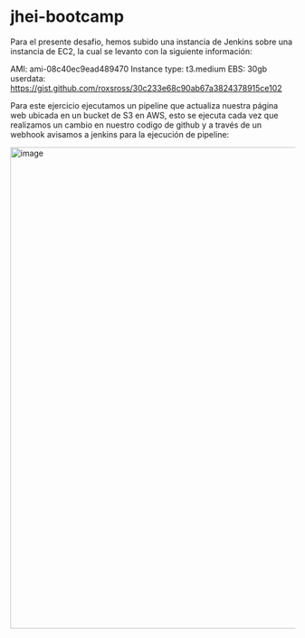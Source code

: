 # jhei-bootcamp

Para el presente desafio, hemos subido una instancia de Jenkins sobre una instancia de EC2, la cual se levanto con la siguiente información: 

AMI: ami-08c40ec9ead489470
Instance type: t3.medium
EBS: 30gb
userdata: https://gist.github.com/roxsross/30c233e68c90ab67a3824378915ce102

Para este ejercicio ejecutamos un pipeline que actualiza nuestra página web ubicada en un bucket de S3 en AWS, esto se ejecuta cada vez que realizamos un cambio en nuestro codigo de github y a través de un webhook avisamos a jenkins para la ejecución de pipeline:

<img width="851" alt="image" src="https://user-images.githubusercontent.com/63665794/219983813-573e04b4-3701-4a14-ae11-e8a7f6f65a17.png">

